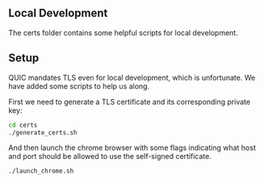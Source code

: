 ## Local Development

The certs folder contains some helpful scripts for local development.

## Setup

QUIC mandates TLS even for local development, which is unfortunate. We have added some scripts to help us along.

First we need to generate a TLS certificate and its corresponding private key:

```sh
cd certs
./generate_certs.sh
```

And then launch the chrome browser with some flags indicating what host and port should be allowed to use the self-signed certificate.

```sh
./launch_chrome.sh
```
